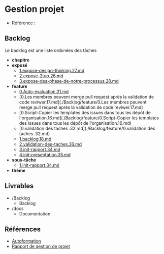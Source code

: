 # Gestion projet 

- Référence :   

 

## Backlog 

Le backlog est une liste ordonées des tâches 

- **chapitre** 
- **exposé** 
  - [1.expose-design-thinking.27.md](./Backlog/exposé/1.expose-design-thinking.27.md) 
  - [2.expose-2tup.26.md](./Backlog/exposé/2.expose-2tup.26.md) 
  - [3.expose-des-phase-de-notre-processus.28.md](./Backlog/exposé/3.expose-des-phase-de-notre-processus.28.md) 
- **feature** 
  - [0.Auto-evaluation.31.md](./Backlog/feature/0.Auto-evaluation.31.md) 
  - [0.Les membres peuvent merge pull request après la validation de code reviwer.17.md](./Backlog/feature/0.Les membres peuvent merge pull request après la validation de code reviwer.17.md) 
  - [0.Script-Copier les templates des issues dans tous les dépôt de l'organisation.16.md](./Backlog/feature/0.Script-Copier les templates des issues dans tous les dépôt de l'organisation.16.md) 
  - [0.validation  des taches .32.md](./Backlog/feature/0.validation  des taches .32.md) 
  - [1.backlog.18.md](./Backlog/feature/1.backlog.18.md) 
  - [2.validation-des-taches.36.md](./Backlog/feature/2.validation-des-taches.36.md) 
  - [3.init-rapport.34.md](./Backlog/feature/3.init-rapport.34.md) 
  - [4.init-presentation.35.md](./Backlog/feature/4.init-presentation.35.md) 
- **sous-tâche** 
  - [1.init-rapport.34.md](./Backlog/sous-tâche/1.init-rapport.34.md) 
- **thème** 
## Livrables 

 

- /Backlog 
  - Backlog 
- /docs 
  - Documentation 
## Références 

 

- [Autoformation](#) 
- [Rapport de gestion de projet](http://labs-web.github.io/gestion-projet/rapport.html) 

